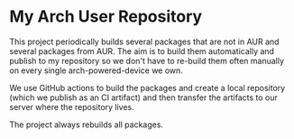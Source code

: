 # My Arch User Repository

This project periodically builds several packages that are not in AUR and several packages from AUR.
The aim is to build them automatically and publish to my repository so we don't have to re-build them often manually on every single arch-powered-device we own.

We use GitHub actions to build the packages and create a local repository (which we publish as an CI artifact) and then transfer the artifacts to our server where the repository lives.

The project always rebuilds all packages.
